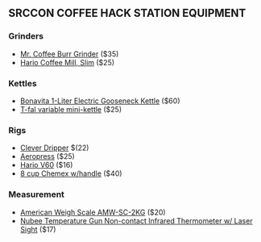 ## SRCCON COFFEE HACK STATION EQUIPMENT

### Grinders
* [Mr. Coffee Burr Grinder](http://www.amazon.com/Mr-Coffee-BVMC-BMH23-Automatic-Grinder/dp/B004T6EJS0/ref=sr_1_1) ($35)
* [Hario Coffee Mill, Slim](http://www.amazon.com/Hario-Coffee-Mill-Slim-Grinder/dp/B001804CLY/ref=sr_1_5) ($25)

### Kettles
* [Bonavita 1-Liter Electric Gooseneck Kettle](http://www.amazon.com/Bonavita-Variable-Temperature-Electric-Gooseneck/dp/B005YR0F40/ref=sr_1_1) ($60)
* [T-fal variable mini-kettle](http://www.amazon.com/T-fal-BF6138US-Balanced-1750-Watt-Electric/dp/B0086UJQN8/ref=sr_1_1) ($25)

### Rigs
* [Clever Dripper](http://www.amazon.com/Coffee-Shrub-CLEVER-Clever-Dripper/dp/B0047W70GY/ref=sr_1_1) $(22)
* [Aeropress](http://www.amazon.com/Aeropress-Coffee-and-Espresso-Maker/dp/B0047BIWSK/ref=sr_1_1) ($25)
* [Hario V60](http://www.amazon.com/Hario-VDC-02W-Ceramic-Coffee-Dripper/dp/B000P4D5HG/ref=sr_1_1) ($16)
* [8 cup Chemex w/handle](http://www.amazon.com/dp/B002NLF9D2/ref=twister_B00ERVN5BO) ($40)

### Measurement
* [American Weigh Scale AMW-SC-2KG](http://www.amazon.com/American-Weigh-Scales-AMW-SC-2KG-Digital/dp/B001RF3XJ2/ref=sr_1_1) ($20)
* [Nubee Temperature Gun Non-contact Infrared Thermometer w/ Laser Sight](http://www.amazon.com/Nubee%C2%AE-Temperature-Non-contact-Infrared-Thermometer/dp/B00CVHIJDK/ref=sr_1_2) ($17)
